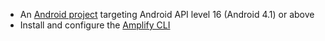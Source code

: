 * An [Android project](https://developer.android.com/training/basics/firstapp/creating-project) targeting Android API level 16 (Android 4.1) or above
* Install and configure the [Amplify CLI](~/cli/start/install.md)
